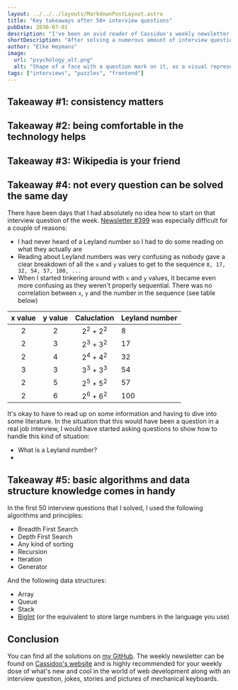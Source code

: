 ```yaml
---
layout: ../../../layouts/MarkdownPostLayout.astro
title: "Key takeaways after 50+ interview questions"
pubDate: 2030-07-01
description: "I've been an avid reader of Cassidoo's weekly newsletter for some time now. Part of her newsletter is a weekly interview question where you mail/tweet/whatever the solution to her. I've started solving these interview questions since a couple of months and have solved older ones as well, here's what I've learned."
shortDescription: "After solving a numerous amount of interview questions, it's time to look back at what I've learned"
author: "Elke Heymans"
image:
  url: "psychology_alt.png"
  alt: "Shape of a face with a question mark on it, as a visual representation of an interview question"
tags: ["interviews", "puzzles", "frontend"]
---
```


## Takeaway #1: consistency matters

## Takeaway #2: being comfortable in the technology helps

## Takeaway #3: Wikipedia is your friend

## Takeaway #4: not every question can be solved the same day

There have been days that I had absolutely no idea how to start on that interview question of the week.
[Newsletter #399](https://buttondown.com/cassidoo/archive/8-you-can-have-a-plan-but-you-have-to-be-flexible/#:~:text=Interview%20question%20of%20the%20week) was especially difficult for a couple of reasons:

- I had never heard of a Leyland number so I had to do some reading on what they actually are
- Reading about Leyland numbers was very confusing as nobody gave a clear breakdown of all the `x` and `y` values to get to the sequence `8, 17, 32, 54, 57, 100, ...`
- When I started tinkering around with `x` and `y` values, it became even more confusing as they weren't properly sequential. There was no correlation between `x`, `y` and the number in the sequence (see table below)

| x value | y value |          Caluclation          | Leyland number |
| :-----: | :-----: | :---------------------------: | -------------- |
|    2    |    2    | 2<sup>2</sup> + 2<sup>2</sup> | 8              |
|    2    |    3    | 2<sup>3</sup> + 3<sup>2</sup> | 17             |
|    2    |    4    | 2<sup>4</sup> + 4<sup>2</sup> | 32             |
|    3    |    3    | 3<sup>3</sup> + 3<sup>3</sup> | 54             |
|    2    |    5    | 2<sup>5</sup> + 5<sup>2</sup> | 57             |
|    2    |    6    | 2<sup>6</sup> + 6<sup>2</sup> | 100            |

It's okay to have to read up on some information and having to dive into some literature.
In the situation that this would have been a question in a real job interview, I would have started asking questions to show how to handle this kind of situation:

- What is a Leyland number?
-

## Takeaway #5: basic algorithms and data structure knowledge comes in handy

In the first 50 interview questions that I solved, I used the following algorithms and principles:

- Breadth First Search
- Depth First Search
- Any kind of sorting
- Recursion
- Iteration
- Generator

And the following data structures:

- Array
- Queue
- Stack
- [BigInt](https://developer.mozilla.org/en-US/docs/Web/JavaScript/Reference/Global_Objects/BigInt) (or the equivalent to store large numbers in the language you use)

## Conclusion

You can find all the solutions on [my GitHub](https://github.com/ElkeCodes/rendezvous-with-cassidoo-interview-questions/tree/main/src/days).
The weekly newsletter can be found on [Cassidoo's website](https://cassidoo.co/newsletter/) and is highly recommended for your weekly dose of what's new and cool in the world of web development along with an interview question, jokes, stories and pictures of mechanical keyboards.
